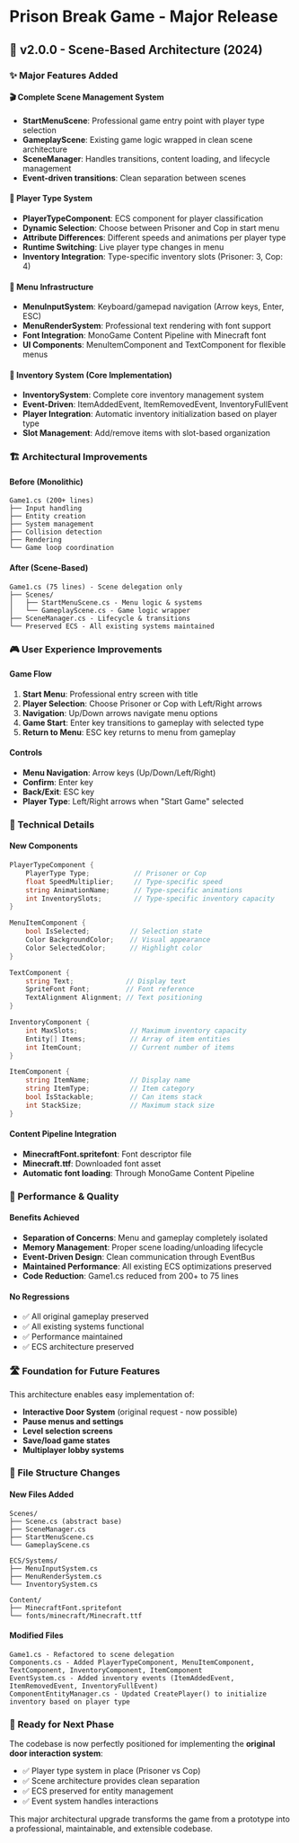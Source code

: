 # Prison Break Game - Major Release

## 🎉 v2.0.0 - Scene-Based Architecture (2024)

### ✨ Major Features Added

#### 🎬 Complete Scene Management System
- **StartMenuScene**: Professional game entry point with player type selection
- **GameplayScene**: Existing game logic wrapped in clean scene architecture  
- **SceneManager**: Handles transitions, content loading, and lifecycle management
- **Event-driven transitions**: Clean separation between scenes

#### 👤 Player Type System
- **PlayerTypeComponent**: ECS component for player classification
- **Dynamic Selection**: Choose between Prisoner and Cop in start menu
- **Attribute Differences**: Different speeds and animations per player type
- **Runtime Switching**: Live player type changes in menu
- **Inventory Integration**: Type-specific inventory slots (Prisoner: 3, Cop: 4)

#### 🎨 Menu Infrastructure
- **MenuInputSystem**: Keyboard/gamepad navigation (Arrow keys, Enter, ESC)
- **MenuRenderSystem**: Professional text rendering with font support
- **Font Integration**: MonoGame Content Pipeline with Minecraft font
- **UI Components**: MenuItemComponent and TextComponent for flexible menus

#### 🎒 Inventory System (Core Implementation)
- **InventorySystem**: Complete core inventory management system
- **Event-Driven**: ItemAddedEvent, ItemRemovedEvent, InventoryFullEvent
- **Player Integration**: Automatic inventory initialization based on player type
- **Slot Management**: Add/remove items with slot-based organization

### 🏗️ Architectural Improvements

#### Before (Monolithic)
```
Game1.cs (200+ lines)
├── Input handling
├── Entity creation  
├── System management
├── Collision detection
├── Rendering
└── Game loop coordination
```

#### After (Scene-Based)
```
Game1.cs (75 lines) - Scene delegation only
├── Scenes/
│   ├── StartMenuScene.cs - Menu logic & systems
│   └── GameplayScene.cs - Game logic wrapper
├── SceneManager.cs - Lifecycle & transitions
└── Preserved ECS - All existing systems maintained
```

### 🎮 User Experience Improvements

#### Game Flow
1. **Start Menu**: Professional entry screen with title
2. **Player Selection**: Choose Prisoner or Cop with Left/Right arrows  
3. **Navigation**: Up/Down arrows navigate menu options
4. **Game Start**: Enter key transitions to gameplay with selected type
5. **Return to Menu**: ESC key returns to menu from gameplay

#### Controls
- **Menu Navigation**: Arrow keys (Up/Down/Left/Right)
- **Confirm**: Enter key
- **Back/Exit**: ESC key
- **Player Type**: Left/Right arrows when "Start Game" selected

### 🔧 Technical Details

#### New Components
```csharp
PlayerTypeComponent {
    PlayerType Type;           // Prisoner or Cop
    float SpeedMultiplier;     // Type-specific speed
    string AnimationName;      // Type-specific animations
    int InventorySlots;        // Type-specific inventory capacity
}

MenuItemComponent {
    bool IsSelected;          // Selection state
    Color BackgroundColor;    // Visual appearance
    Color SelectedColor;      // Highlight color
}

TextComponent {
    string Text;             // Display text
    SpriteFont Font;         // Font reference
    TextAlignment Alignment; // Text positioning
}

InventoryComponent {
    int MaxSlots;             // Maximum inventory capacity
    Entity[] Items;           // Array of item entities
    int ItemCount;            // Current number of items
}

ItemComponent {
    string ItemName;          // Display name
    string ItemType;          // Item category
    bool IsStackable;         // Can items stack
    int StackSize;            // Maximum stack size
}
```

#### Content Pipeline Integration
- **MinecraftFont.spritefont**: Font descriptor file
- **Minecraft.ttf**: Downloaded font asset
- **Automatic font loading**: Through MonoGame Content Pipeline

### 🚀 Performance & Quality

#### Benefits Achieved
- **Separation of Concerns**: Menu and gameplay completely isolated
- **Memory Management**: Proper scene loading/unloading lifecycle  
- **Event-Driven Design**: Clean communication through EventBus
- **Maintained Performance**: All existing ECS optimizations preserved
- **Code Reduction**: Game1.cs reduced from 200+ to 75 lines

#### No Regressions
- ✅ All original gameplay preserved
- ✅ All existing systems functional
- ✅ Performance maintained
- ✅ ECS architecture preserved

### 🛣️ Foundation for Future Features

This architecture enables easy implementation of:
- **Interactive Door System** (original request - now possible)
- **Pause menus and settings**
- **Level selection screens**  
- **Save/load game states**
- **Multiplayer lobby systems**

### 📁 File Structure Changes

#### New Files Added
```
Scenes/
├── Scene.cs (abstract base)
├── SceneManager.cs  
├── StartMenuScene.cs
└── GameplayScene.cs

ECS/Systems/
├── MenuInputSystem.cs
├── MenuRenderSystem.cs
└── InventorySystem.cs

Content/
├── MinecraftFont.spritefont
└── fonts/minecraft/Minecraft.ttf
```

#### Modified Files
```
Game1.cs - Refactored to scene delegation
Components.cs - Added PlayerTypeComponent, MenuItemComponent, TextComponent, InventoryComponent, ItemComponent
EventSystem.cs - Added inventory events (ItemAddedEvent, ItemRemovedEvent, InventoryFullEvent)
ComponentEntityManager.cs - Updated CreatePlayer() to initialize inventory based on player type
```

### 🎯 Ready for Next Phase

The codebase is now perfectly positioned for implementing the **original door interaction system**:
- ✅ Player type system in place (Prisoner vs Cop)
- ✅ Scene architecture provides clean separation
- ✅ ECS preserved for entity management  
- ✅ Event system handles interactions

This major architectural upgrade transforms the game from a prototype into a professional, maintainable, and extensible codebase.
